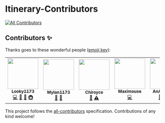 # Itinerary-Contributors
<!-- ALL-CONTRIBUTORS-BADGE:START - Do not remove or modify this section -->
[![All Contributors](https://img.shields.io/badge/all_contributors-5-orange.svg?style=flat-square)](#contributors-)
<!-- ALL-CONTRIBUTORS-BADGE:END -->
## Contributors ✨

Thanks goes to these wonderful people ([emoji key](https://allcontributors.org/docs/en/emoji-key)):

<!-- ALL-CONTRIBUTORS-LIST:START - Do not remove or modify this section -->
<!-- prettier-ignore-start -->
<!-- markdownlint-disable -->
<table>
  <tr>
    <td align="center"><a href="https://scratch.mit.edu/users/SuperScratcher_1234"><img src="https://avatars.githubusercontent.com/u/60521810?v=4?s=100" width="100px;" alt=""/><br /><sub><b>Looky1173</b></sub></a><br /><a href="https://github.com/Looky1173/Itinerary-Contributors/commits?author=Looky1173" title="Code">💻</a> <a href="#design-Looky1173" title="Design">🎨</a> <a href="#ideas-Looky1173" title="Ideas, Planning, & Feedback">🤔</a> <a href="#infra-Looky1173" title="Infrastructure (Hosting, Build-Tools, etc)">🚇</a></td>
    <td align="center"><a href="https://github.com/Mylan1173"><img src="https://avatars.githubusercontent.com/u/88149079?v=4?s=100" width="100px;" alt=""/><br /><sub><b>Mylan1173</b></sub></a><br /><a href="#userTesting-Mylan1173" title="User Testing">📓</a> <a href="#ideas-Mylan1173" title="Ideas, Planning, & Feedback">🤔</a></td>
    <td align="center"><a href="https://scratch.mit.edu/users/Chiroyce"><img src="https://avatars.githubusercontent.com/u/97374054?v=4?s=100" width="100px;" alt=""/><br /><sub><b>Chiroyce</b></sub></a><br /><a href="#ideas-Chiroyce1" title="Ideas, Planning, & Feedback">🤔</a> <a href="https://github.com/Looky1173/Itinerary-Contributors/commits?author=Chiroyce1" title="Tests">⚠️</a></td>
    <td align="center"><a href="https://scratch.mit.edu/users/Maximouse"><img src="https://avatars.githubusercontent.com/u/51849865?v=4?s=100" width="100px;" alt=""/><br /><sub><b>Maximouse</b></sub></a><br /><a href="https://github.com/Looky1173/Itinerary-Contributors/commits?author=mxmou" title="Code">💻</a></td>
    <td align="center"><a href="https://github.com/AnAlgorithm"><img src="https://avatars.githubusercontent.com/u/64064699?v=4?s=100" width="100px;" alt=""/><br /><sub><b>AnAlgorithm</b></sub></a><br /><a href="#ideas-AnAlgorithm" title="Ideas, Planning, & Feedback">🤔</a> <a href="https://github.com/Looky1173/Itinerary-Contributors/commits?author=AnAlgorithm" title="Code">💻</a> <a href="https://github.com/Looky1173/Itinerary-Contributors/issues?q=author%3AAnAlgorithm" title="Bug reports">🐛</a></td>
  </tr>
</table>

<!-- markdownlint-restore -->
<!-- prettier-ignore-end -->

<!-- ALL-CONTRIBUTORS-LIST:END -->

This project follows the [all-contributors](https://github.com/all-contributors/all-contributors) specification. Contributions of any kind welcome!
